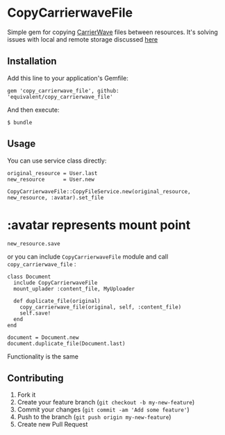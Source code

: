 # CopyCarrierwaveFile


Simple gem for copying [CarrierWave](https://github.com/carrierwaveuploader/carrierwave) files between resources.
It's solving issues with local and remote storage discussed
[here](http://stackoverflow.com/questions/9921085/whats-the-proper-way-to-copy-a-carrierwave-file-from-one-record-to-another)


## Installation

Add this line to your application's Gemfile:

    gem 'copy_carrierwave_file', github: 'equivalent/copy_carrierwave_file'

And then execute:

    $ bundle


## Usage

You can use service class directly: 

    original_resource = User.last
    new_resource      = User.new

    CopyCarrierwaveFile::CopyFileService.new(original_resource, new_resource, :avatar).set_file
   # :avatar represents mount point
   

    new_resource.save

or you can include `CopyCarrierwaveFile` module and call `copy_carrierwave_file` :


    class Document
      include CopyCarrierwaveFile  
      mount_uplader :content_file, MyUploader

      def duplicate_file(original)
        copy_carrierwave_file(original, self, :content_file)
        self.save!
      end
    end

    document = Document.new
    document.duplicate_file(Document.last) 

Functionality is the same

## Contributing

1. Fork it
2. Create your feature branch (`git checkout -b my-new-feature`)
3. Commit your changes (`git commit -am 'Add some feature'`)
4. Push to the branch (`git push origin my-new-feature`)
5. Create new Pull Request
